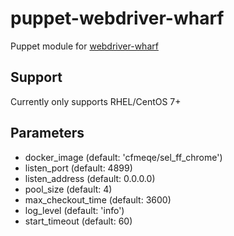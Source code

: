 # puppet-webdriver-wharf
Puppet module for [webdriver-wharf](https://github.com/seandst/webdriver-wharf)

## Support
Currently only supports RHEL/CentOS 7+
## Parameters

  * docker_image       (default: 'cfmeqe/sel_ff_chrome')
  * listen_port        (default: 4899)
  * listen_address     (default: 0.0.0.0)
  * pool_size          (default: 4)
  * max_checkout_time  (default: 3600)
  * log_level          (default: 'info')
  * start_timeout      (default: 60)

